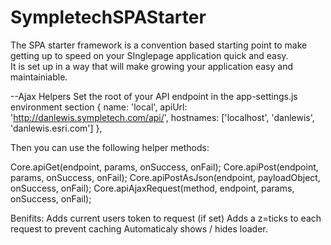 SympletechSPAStarter
====================

The SPA starter framework is a convention based starting point to make getting up to speed on your SInglepage application quick and easy.  
It is set up in a way that will make growing your application easy and maintainiable.



--Ajax Helpers
Set the root of your API endpoint in the app-settings.js environment section
{
    name: 'local',
    apiUrl: 'http://danlewis.sympletech.com/api/',
    hostnames: ['localhost', 'danlewis', 'danlewis.esri.com']
},

Then you can use the following helper methods:

Core.apiGet(endpoint, params, onSuccess, onFail);
Core.apiPost(endpoint, params, onSuccess, onFail);
Core.apiPostAsJson(endpoint, payloadObject, onSuccess, onFail);
Core.apiAjaxRequest(method, endpoint, params, onSuccess, onFail);

Benifits:
Adds current users token to request (if set)
Adds a z=ticks to each request to prevent caching
Automaticaly shows / hides loader.


